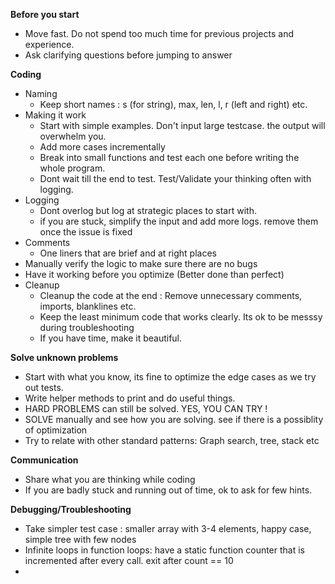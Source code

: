 


  **Before you start**
  
  * Move fast. Do not spend too much time for previous projects and experience.
  * Ask clarifying questions before jumping to answer


  **Coding**
  * Naming
    * Keep short names : s (for string), max, len, l, r (left and right) etc. 
  * Making it work
    * Start with simple examples. Don't input large testcase. the output will overwhelm you.
    * Add more cases incrementally
    * Break into small functions and test each one before writing the whole program.
    * Dont wait till the end to test. Test/Validate your thinking often with logging.
  * Logging
    * Dont overlog but log at strategic places to start with.
    * if you are stuck, simplify the input and add more logs. remove them once the issue is fixed 
  * Comments
    * One liners that are brief and at right places 
  * Manually verify the logic to make sure there are no bugs
  * Have it working before you optimize (Better done than perfect)
  * Cleanup
     * Cleanup the code at the end : Remove unnecessary comments, imports, blanklines etc.
     * Keep the least minimum code that works clearly. Its ok to be messsy during troubleshooting
     * If you have time, make it beautiful.
   
**Solve unknown problems**
  * Start with what you know, its fine to optimize the edge cases as we try out tests.
  * Write helper methods to print and do useful things.
  * HARD PROBLEMS can still be solved. YES, YOU CAN TRY !
  * SOLVE manually and see how you are solving. see if there is a possiblity of optimization
  * Try to relate with other standard patterns: Graph search, tree, stack etc

**Communication**
  * Share what you are thinking while coding
  * If you are badly stuck and running out of time, ok to ask for few hints.

**Debugging/Troubleshooting**
  * Take simpler test case : smaller array with 3-4 elements, happy case, simple tree with few nodes
  * Infinite loops in function loops: have a static function counter that is incremented after every call. exit after count == 10
  * 
